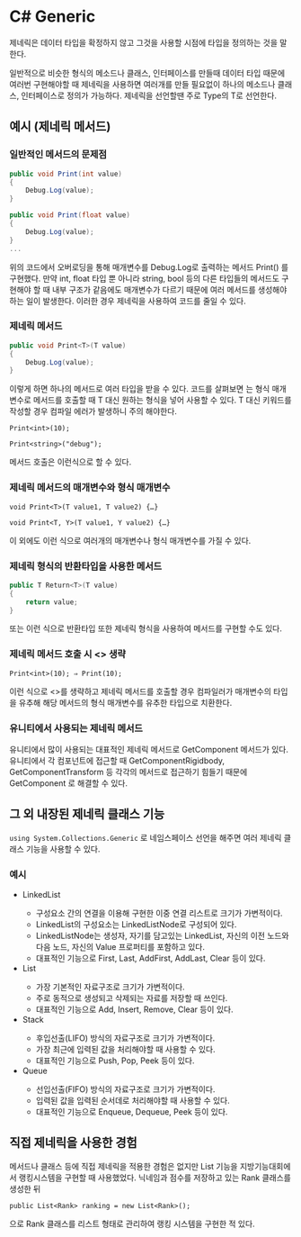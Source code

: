 # C# Generic

제네릭은 데이터 타입을 확정하지 않고 그것을 사용할 시점에 타입을 정의하는 것을 말한다.

일반적으로 비슷한 형식의 메소드나 클래스, 인터페이스를 만들때 데이터 타입 때문에 여러번 구현해야할 때 제네릭을 사용하면 여러개를 만들 필요없이 하나의 메소드나 클래스, 인터페이스로 정의가 가능하다. 제네릭을 선언할땐 주로 Type의 T로 선언한다.

## 예시 (제네릭 메서드)

### 일반적인 메서드의 문제점

```csharp
public void Print(int value)
{
	Debug.Log(value);
}

public void Print(float value)
{
	Debug.Log(value);
}
...
```

위의 코드에서 오버로딩을 통해 매개변수를 Debug.Log로 출력하는 메서드 Print() 를 구현했다. 만약 int, float 타입 뿐 아니라 string, bool 등의 다른 타입들의 메서드도 구현해야 할 때 내부 구조가 같음에도 매개변수가 다르기 때문에 여러 메서드를 생성해야 하는 일이 발생한다. 이러한 경우 제네릭을 사용하여 코드를 줄일 수 있다.

### 제네릭 메서드

```csharp
public void Print<T>(T value)
{
	Debug.Log(value);
}
```

이렇게 하면 하나의 메서드로 여러 타입을 받을 수 있다. 코드를 살펴보면 <T>는 형식 매개변수로 메서드를 호출할 때 T 대신 원하는 형식을 넣어 사용할 수 있다. T 대신 키워드를 작성할 경우 컴파일 에러가 발생하니 주의 해야한다.

`Print<int>(10);` 

`Print<string>("debug");`

메서드 호출은 이런식으로 할 수 있다.

### 제네릭 메서드의 매개변수와 형식 매개변수

`void Print<T>(T value1, T value2) {…}` 

`void Print<T, Y>(T value1, Y value2) {…}`

이 외에도 이런 식으로 여러개의 매개변수나 형식 매개변수를 가질 수 있다.

### 제네릭 형식의 반환타입을 사용한 메서드

```csharp
public T Return<T>(T value)
{
	return value;
}
```

또는 이런 식으로 반환타입 또한 제네릭 형식을 사용하여 메서드를 구현할 수도 있다.

### 제네릭 메서드 호출 시 <> 생략

`Print<int>(10); ⇒ Print(10);`

이런 식으로 <>를 생략하고 제네릭 메서드를 호출할 경우 컴파일러가 매개변수의 타입을 유추해 해당 메서드의 형식 매개변수를 유추한 타입으로 치환한다.

### 유니티에서 사용되는 제네릭 메서드

유니티에서 많이 사용되는 대표적인 제네릭 메서드로 GetComponent 메서드가 있다. 유니티에서 각 컴포넌트에 접근할 때 GetComponentRigidbody, GetComponentTransform 등 각각의 메서드로 접근하기 힘들기 때문에 GetComponent<T> 로 해결할 수 있다.

## 그 외 내장된 제네릭 클래스 기능

`using System.Collections.Generic` 로 네임스페이스 선언을 해주면 여러 제네릭 클래스 기능을 사용할 수 있다.

### 예시

- LinkedList<T>
    - 구성요소 간의 연결을 이용해 구현한 이중 연결 리스트로 크기가 가변적이다.
    - LinkedList의 구성요소는 LinkedListNode<T>로 구성되어 있다.
    - LinkedListNode<T>는 생성자, 자기를 담고있는 LinkedList, 자신의 이전 노드와 다음 노드, 자신의 Value 프로퍼티를 포함하고 있다.
    - 대표적인 기능으로 First, Last, AddFirst, AddLast, Clear 등이 있다.
- List<T>
    - 가장 기본적인 자료구조로 크기가 가변적이다.
    - 주로 동적으로 생성되고 삭제되는 자료를 저장할 때 쓰인다.
    - 대표적인 기능으로 Add, Insert, Remove, Clear 등이 있다.
- Stack<T>
    - 후입선출(LIFO) 방식의 자료구조로  크기가 가변적이다.
    - 가장 최근에 입력된 값을 처리해야할 때 사용할 수 있다.
    - 대표적인 기능으로 Push, Pop, Peek 등이 있다.
- Queue<T>
    - 선입선출(FIFO) 방식의 자료구조로 크기가 가변적이다.
    - 입력된 값을 입력된 순서데로 처리해야할 때 사용할 수 있다.
    - 대표적인 기능으로 Enqueue, Dequeue, Peek 등이 있다.

## 직접 제네릭을 사용한 경험

메서드나 클래스 등에 직접 제네릭을 적용한 경험은 없지만 List<T> 기능을 지방기능대회에서 랭킹시스템을 구현할 때 사용했었다. 닉네임과 점수를 저장하고 있는 Rank 클래스를 생성한 뒤

`public List<Rank> ranking = new List<Rank>();`

으로 Rank 클래스를 리스트 형태로 관리하여 랭킹 시스템을 구현한 적 있다.